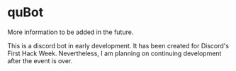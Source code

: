 # quBot

More information to be added in the future.

This is a discord bot in early development. It has been created for Discord's First Hack Week. Nevertheless, I am planning on continuing development after the event is over.
